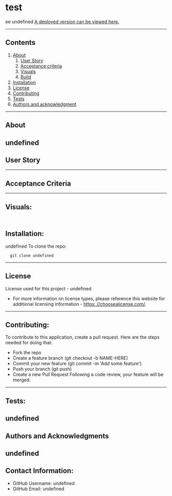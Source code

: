 
  
# test
  ee
  undefined
  [A deployed version can be viewed here.](undefined)
  
---
## Contents
1. [About](#about)
    1. [User Story](#user%20story)
    2. [Acceptance criteria](#acceptance%20criteria)
    3. [Visuals](#visuals)
    4. [Build](#build)
2. [Installation](#installation)
3. [License](#license)
4. [Contributing](#contributing)
5. [Tests](#tests)
6. [Authors and acknowledgment](#authors%20and%20acknowledgment)
---
## About
  undefined
---
## User Story
  
---
## Acceptance Criteria
  
  
---
## Visuals:
  ![]()
---
## Installation:
  undefined
  To clone the repo:
  
      git clone undefined
  
---
## License
  License used for this project - undefined
  * For more information on license types, please reference this website
  for additional licensing information - [https: //choosealicense.com/](https://choosealicense.com/).
---
## Contributing:
  
  To contribute to this application, create a pull request.
  Here are the steps needed for doing that:
  - Fork the repo
  - Create a feature branch (git checkout -b NAME-HERE)
  - Commit your new feature (git commit -m 'Add some feature')
  - Push your branch (git push)
  - Create a new Pull Request
  Following a code review, your feature will be merged.
---
## Tests:
  undefined
---
## Authors and Acknowledgments
  undefined
---
## Contact Information:
* GitHub Username: undefined
* GitHub Email: undefined
  
